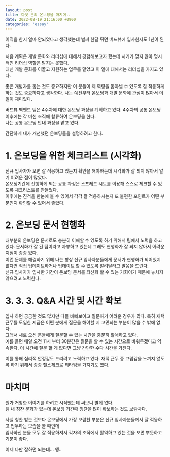 ```yaml
---
layout: post
title: 다섯 분의 온보딩을 마치며..
date: 2022-08-19 21:16:00 +0900
categories: 'essay'
---
```


이직을 한지 얼마 안되었다고 생각했는데 벌써 한달 뒤면 버드뷰에 입사한지도 1년이 된다.<br/>

처음 계획은 개발 문화와 리더십에 대해서 경험해보고자 했는데 시기가 맞지 않아 명시적인 리더십 역할은 맡지는 못했다.<br/>
대신 개발 문화를 이끌고 지원하는 업무를 맡았고 이 일에 대해서는 리더십을 가지고 있다.<br/>

좋은 개발자를 뽑는 것도 중요하지만 이 분들이 제 역량을 뽑아낼 수 있도록 잘 적응하게 하는 것도 중요하다고 생각한다. 나는 예전부터 온보딩과 개발 문화에 관심이 많아서 이 일이 재미있다.

버드뷰 백엔드 팀은 4주차에 대한 온보딩 과정을 계획하고 있다. 4주차의 공통 온보딩 이후에는 각 미션 조직에 합류하여 온보딩을 한다.<br/>
나는 공통 온보딩 안내 과정을 맡고 있다.

간단하게 내가 개선했던 온보딩들을 설명하려고 한다.

# 1. 온보딩을 위한 체크리스트 (시각화)

신규 입사자가 오면 잘 적응하고 있는지 확인을 해야하는데 시각화가 잘 되지 않아서 알기 어려운 점이 많았다.<br/>
온보딩기간에 진행하게 되는 공통 과정은 스프레드 시트를 이용해 스스로 체크할 수 있도록 체크리스트를 만들었다.<br/>
이후에는 진척을 한눈에 볼 수 있어서 각각 잘 적응하시는지 또 불편한 포인트가 어떤 부분인지 확인할 수 있어서 좋았다. 

# 2. 온보딩 문서 현행화

대부분의 온보딩은 문서로도 충분히 이해할 수 있도록 하기 위해서 팀에서 노력을 하고 있다. 문서화가 잘 된 팀이라고 자부하고 있는데 그래도 현행화가 잘 되지 않아서 어려운 지점이 종종 있다.<br/>
이런 문제를 해결하기 위해 나는 항상 신규 입사자분들에게 문서가 현행화가 되어있지 않다면 직접 업데이트하거나 업데이트 할 수 있도록 알려달라고 말씀을 드린다.<br/>
신규 입사자가 입사한 기간이 온보딩 문서를 최신화 할 수 있는 기회이기 때문에 놓치지 않으려고 노력한다.

# 3. 3. 3. Q&A 시간 및 시간 확보

입사 하면 궁금한 것도 많지만 다들 바빠보이고 질문하기 어려운 경우가 많다. 특히 재택근무를 도입한 지금은 어떤 분에게 질문을 해야할 지 고민되는 부분이 많을 수 밖에 없다.<br/>
그래서 새로 오신 분들에게 질문할 수 있는 시간을 충분히 할애하고 있다.<br/>
예를 들면 매일 오전 11시 부터 30분간은 질문을 할 수 있는 시간으로 비워두겠다고 약속한다. 이 시간에 질문 할 게 없다면 그냥 간단한 수다 시간을 가진다.

이를 통해 심리적 안정감도 드리려고 노력하고 있다. 재택 근무 중 고립감을 느끼지 않도록 하기 위해서 종종 헬스체크로 티타임을 가지기도 했다.

# 마치며 

뭔가 거창한 이야기를 하려고 시작했는데 써보니 별게 없다.<br/>
팀 내 칭찬 문화가 있는데 온보딩 기간때 칭찬을 많이 확보하는 것도 보람차다.

사실 칭찬 받는 것보다 온보딩에서 가장 보람찬 부분은 신규 입사자분들께서 잘 적응하고 업무하는 모습을 볼 때인데<br/>
입사하신 분들 모두 잘 적응하셔서 각자의 조직에서 활약하고 있는 것을 보면 뿌듯하고 기분이 좋다.<br/>

이제 나만 잘하면 되는데... 엥..